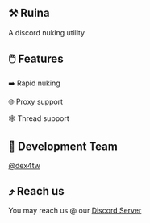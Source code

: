 ## ⚒️ Ruina
A discord nuking utility

## 🖱️ Features
<p>➡️ Rapid nuking</p>
<p>🌐 Proxy support</p>
<p>🕸️ Thread support</p>

## 👤 Development Team
[@dex4tw](https://github.com/dex4tw)

## ⤴️ Reach us
You may reach us @ our [Discord Server](https://discord.gg/subdomain)
